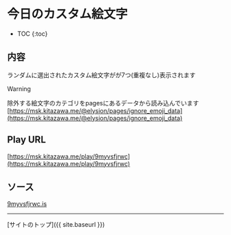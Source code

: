 # 今日のカスタム絵文字

* TOC
{:toc}

## 内容
ランダムに選出されたカスタム絵文字がが7つ(重複なし)表示されます

> [!WARNING]
> 除外する絵文字のカテゴリをpagesにあるデータから読み込んでいます
> [https://msk.kitazawa.me/@elysion/pages/ignore_emoji_data](https://msk.kitazawa.me/@elysion/pages/ignore_emoji_data)


## Play URL

[https://msk.kitazawa.me/play/9myvsfjrwc](https://msk.kitazawa.me/play/9myvsfjrwc)

## ソース

[9myvsfjrwc.is](https://github.com/elysion-pre/MisskeyPlay/blob/main/src/kitazawa/9myvsfjrwc.is)

----

[サイトのトップ]({{ site.baseurl }})
